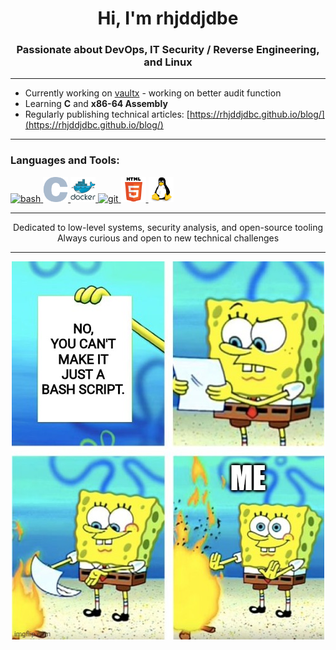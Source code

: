 <h1 align="center">Hi, I'm rhjddjdbe</h1>
<h3 align="center">Passionate about DevOps, IT Security / Reverse Engineering, and Linux</h3>

---

- Currently working on [vaultx](https://github.com/rhjddjdbc/vaultx)
            - working on better audit function 
- Learning **C** and **x86-64 Assembly**
- Regularly publishing technical articles: [https://rhjddjdbc.github.io/blog/](https://rhjddjdbc.github.io/blog/)

---

<h3 align="left">Languages and Tools:</h3>
<p align="left">
  <a href="https://www.gnu.org/software/bash/" target="_blank" rel="noreferrer">
    <img src="https://www.vectorlogo.zone/logos/gnu_bash/gnu_bash-icon.svg" alt="bash" width="40" height="40"/>
  </a>
  <a href="https://www.cprogramming.com/" target="_blank" rel="noreferrer">
    <img src="https://raw.githubusercontent.com/devicons/devicon/master/icons/c/c-original.svg" alt="c" width="40" height="40"/>
  </a>
  <a href="https://www.docker.com/" target="_blank" rel="noreferrer">
    <img src="https://raw.githubusercontent.com/devicons/devicon/master/icons/docker/docker-original-wordmark.svg" alt="docker" width="40" height="40"/>
  </a>
  <a href="https://git-scm.com/" target="_blank" rel="noreferrer">
    <img src="https://www.vectorlogo.zone/logos/git-scm/git-scm-icon.svg" alt="git" width="40" height="40"/>
  </a>
  <a href="https://www.w3.org/html/" target="_blank" rel="noreferrer">
    <img src="https://raw.githubusercontent.com/devicons/devicon/master/icons/html5/html5-original-wordmark.svg" alt="html5" width="40" height="40"/>
  </a>
  <a href="https://www.linux.org/" target="_blank" rel="noreferrer">
    <img src="https://raw.githubusercontent.com/devicons/devicon/master/icons/linux/linux-original.svg" alt="linux" width="40" height="40"/>
  </a>
</p>

---

<p align="center">
  Dedicated to low-level systems, security analysis, and open-source tooling  
  Always curious and open to new technical challenges
</p>

---

<p align="center">
  <img src="a0v405.jpg"/>
</p>
